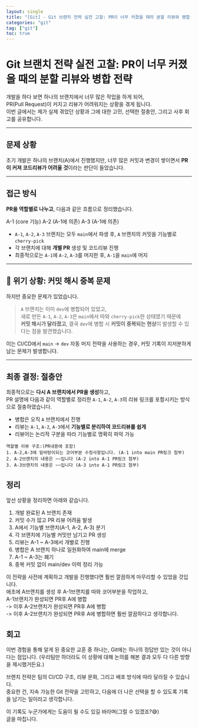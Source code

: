 ```yaml
---
layout: single
title: "[Git] - Git 브랜치 전략 실전 고찰: PR이 너무 커졌을 때의 분할 리뷰와 병합 전략"
categories: "git"
tag: ["git"]
toc: true
---
```


# Git 브랜치 전략 실전 고찰: PR이 너무 커졌을 때의 분할 리뷰와 병합 전략

개발을 하다 보면 하나의 브랜치에서 너무 많은 작업을 하게 되어,  
PR(Pull Request)이 커지고 리뷰가 어려워지는 상황을 겪게 됩니다.  
이번 글에서는 제가 실제 겪었던 상황과 그에 대한 고민, 선택한 절충안, 그리고 사후 회고를 공유합니다.

---

## 문제 상황

초기 개발은 하나의 브랜치(A)에서 진행했지만, 너무 많은 커밋과 변경이 쌓이면서 **PR이 커져 코드리뷰가 어려울 것**이라는 판단이 들었습니다.

---

## 접근 방식

**PR을 역할별로 나누고**, 다음과 같은 흐름으로 정리했습니다.

A-1 (core 기능)
A-2 (A-1에 의존)
A-3 (A-1에 의존)

- `A-1`, `A-2`, `A-3` 브랜치는 모두 `main`에서 파생 후, `A` 브랜치의 커밋을 기능별로 `cherry-pick`
- 각 브랜치에 대해 **개별 PR** 생성 및 코드리뷰 진행
- 최종적으로는 `A-1`에 `A-2`, `A-3`를 머지한 후, `A-1`을 `main`에 머지

---

## 🚨 위기 상황: 커밋 해시 중복 문제

하지만 중요한 문제가 있었습니다.

> `A` 브랜치는 이미 `dev`에 병합되어 있었고,  
> 새로 만든 `A-1`, `A-2`, `A-3`은 `main`에서 따와 `cherry-pick`한 상태였기 때문에  
> **커밋 해시가 달라졌고**, 결국 `dev`에 병합 시 **커밋이 중복되는 현상**이 발생할 수 있다는 점을 발견했습니다.

이는 CI/CD에서 `main` -> `dev` 자동 머지 전략을 사용하는 경우, 커밋 기록이 지저분하게 남는 문제가 발생합니다.

---

## 최종 결정: 절충안

최종적으로는 **다시 A 브랜치에서 PR을 생성**하고,  
PR 설명에 다음과 같이 역할별로 정리한 `A-1`, `A-2`, `A-3`의 리뷰 링크를 포함시키는 방식으로 절충하였습니다.

- 병합은 오직 `A` 브랜치에서 진행
- 리뷰는 `A-1`, `A-2`, `A-3`에서 **기능별로 분리하여 코드리뷰를 쉽게**
- 리뷰어는 논리적 구분을 따라 기능별로 명확히 파악 가능

```text
역할별 리뷰 구조:(PR내용에 포함)
1. A-2,A-3에 밑바탕이되는 코어부분 수정사항입니다. (A-1 into main PR링크 첨부)
2. A-2브랜치의 내용은 ~~입니다 (A-2 into A-1 PR링크 첨부)
3. A-3브랜치의 내용은 ~~입니다 (A-3 into A-1 PR링크 첨부)
```

## 정리

앞선 상황을 정리하면 아래와 같습니다.

1. 개발 완료된 A 브랜치 존재
2. 커밋 수가 많고 PR 리뷰 어려움 발생
3. A에서 기능별 브랜치(A-1, A-2, A-3) 분기
4. 각 브랜치에 기능별 커밋만 남기고 PR 생성
5. 리뷰는 A-1 ~ A-3에서 개별로 진행
6. 병합은 A 브랜치 하나로 일원화하여 main에 merge
7. A-1 ~ A-3는 폐기
8. 중복 커밋 없이 main/dev 이력 정리 가능

이 전략을 사전에 계획하고 개발을 진행했다면 훨씬 깔끔하게 마무리할 수 있었을 것입니다.  
애초에 A브랜치를 생성 후 A-1브랜치를 따와 코어부분을 작업하고,  
A-1브랜치가 완성되면 PR후 A에 병합  
-> 이후 A-2브랜치가 완성되면 PR후 A에 병합  
-> 이후 A-2브랜치가 완성되면 PR후 A에 병합하면 훨씬 깔끔하다고 생각합니다.

## 회고

이번 경험을 통해 알게 된 중요한 교훈 중 하나는, Git에는 하나의 정답만 있는 것이 아니다는 점입니다. (우리팀만 하더라도 이 상황에 대해 논의를 해본 결과 모두 다 다른 방향을 제시했거든요.)

브랜치 전략은 팀의 CI/CD 구조, 리뷰 문화, 그리고 배포 방식에 따라 달라질 수 있습니다.  
중요한 건, 지속 가능한 Git 전략을 고민하고, 다음에 더 나은 선택을 할 수 있도록 기록을 남기는 일이라고 생각합니다.

이 기록도 누군가에게는 도움이 될 수도 있길 바라며(그럴 수 있겠죠?😅)  
글을 마칩니다.
